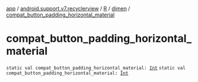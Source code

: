 [app](../../../index.md) / [android.support.v7.recyclerview](../../index.md) / [R](../index.md) / [dimen](index.md) / [compat_button_padding_horizontal_material](.)

# compat_button_padding_horizontal_material

`static val compat_button_padding_horizontal_material: `[`Int`](https://kotlinlang.org/api/latest/jvm/stdlib/kotlin/-int/index.html)
`static val compat_button_padding_horizontal_material: `[`Int`](https://kotlinlang.org/api/latest/jvm/stdlib/kotlin/-int/index.html)